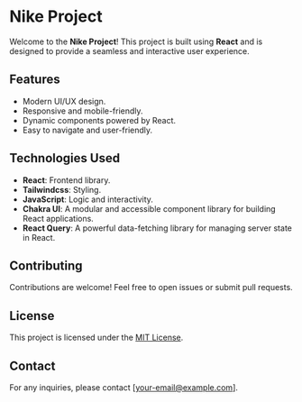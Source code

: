 # Nike Project

Welcome to the **Nike Project**! This project is built using **React** and is designed to provide a seamless and interactive user experience.

## Features

- Modern UI/UX design.
- Responsive and mobile-friendly.
- Dynamic components powered by React.
- Easy to navigate and user-friendly.

## Technologies Used

- **React**: Frontend library.
- **Tailwindcss**: Styling.
- **JavaScript**: Logic and interactivity.
- **Chakra UI**: A modular and accessible component library for building React applications.
- **React Query**: A powerful data-fetching library for managing server state in React.

## Contributing

Contributions are welcome! Feel free to open issues or submit pull requests.

## License

This project is licensed under the [MIT License](LICENSE).

## Contact

For any inquiries, please contact [your-email@example.com].
